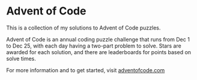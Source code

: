 # Advent of Code

This is a collection of my solutions to Advent of Code puzzles.

Advent of Code is an annual coding puzzle challenge that runs from Dec 1 to Dec 25, with each day having a two-part problem to solve. Stars are awarded for each solution, and there are leaderboards for points based on solve times.

For more information and to get started, visit [adventofcode.com](https://adventofcode.com)
